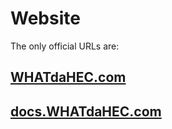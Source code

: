 <h1>Website</h1>

The only official URLs are:
<h2><a href="https://WHATdaHEC.com">WHATdaHEC.com</a></h2></p>
<h2><a href="https://docs.WHATdaHEC.com">docs.WHATdaHEC.com</a></h2></p>